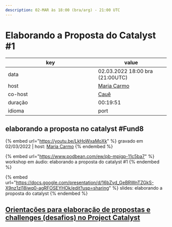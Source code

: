 ```yaml
---
description: 02-MAR às 18:00 (bra/arg) - 21:00 UTC
---
```


# Elaborando a Proposta do Catalyst #1

<table><thead><tr><th width="265.94363772337107">key</th><th>value</th></tr></thead><tbody><tr><td>data</td><td>02.03.2022 18:00 bra (21:00UTC)</td></tr><tr><td>host</td><td><a href="https://twitter.com/mariacarmo369">Maria Carmo</a></td></tr><tr><td>co-host</td><td><a href="https://github.com/cauechianca">Cauê</a></td></tr><tr><td>duração</td><td>00:19:51</td></tr><tr><td>idioma</td><td>port</td></tr></tbody></table>

## elaborando a proposta no catalyst #Fund8

{% embed url="https://youtu.be/LkHoWxaMoXk" %}
gravado em 02/03/2022 | host: [Maria Carmo](https://twitter.com/mariacarmo369)
{% endembed %}

{% embed url="https://www.podbean.com/ew/pb-mpjgp-11c5ba7" %}
workshop em áudio: elaborando a proposta do catalyst #1
{% endembed %}

{% embed url="https://docs.google.com/presentation/d/16bZvd_GeBRWnTZGkS-X9nz1zl18iwq0-agRFOSEYHOk/edit?usp=sharing" %}
slides: elaborando a proposta do catalyst
{% endembed %}

## [Orientações para elaboração de propostas e challenges (desafios) no Project Catalyst](../orientacoes-para-elaboracao-de-propostas-e-challenges-desafios-no-project-catalyst.md)
